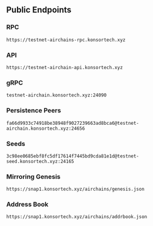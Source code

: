 ## Public Endpoints

### RPC
```
https://testnet-airchains-rpc.konsortech.xyz
```

### API
```
https://testnet-airchain-api.konsortech.xyz
```

### gRPC
```
testnet-airchain.konsortech.xyz:24090
```

### Persistence Peers
```
fa66d9933c74918be38948f9027239663ad8bca6@testnet-airchain.konsortech.xyz:24656
```

### Seeds
```
3c98ee0685ebf8fc5df17614f7445bd9cda81e1d@testnet-seed.konsortech.xyz:24165
```

### Mirroring Genesis
```
https://snap1.konsortech.xyz/airchains/genesis.json
```

### Address Book
```
https://snap1.konsortech.xyz/airchains/addrbook.json
```
